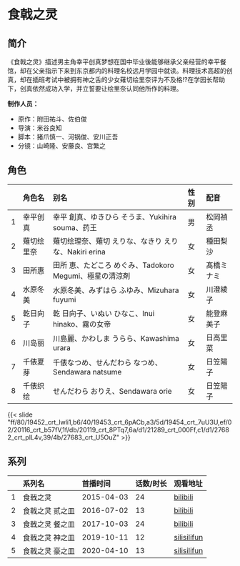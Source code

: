 # 食戟之灵


## 简介

《食戟之灵》描述男主角幸平创真梦想在国中毕业後能够继承父亲经营的幸平餐馆，却在父亲指示下来到东京都内的料理名校远月学园中就读。料理技术高超的创真，却在插班考试中被拥有神之舌的少女薙切绘里奈评为不及格!?在学园长帮助下，创真依然成功入学，并立誓要让绘里奈认同他所作的料理。

**制作人员：**
- 原作：附田祐斗、佐伯俊
- 导演：米谷良知
- 脚本：猪爪慎一、河锅俊、安川正吾
- 分镜：山崎隆、安藤良、宫繁之

## 角色

|     |   角色名   |   别名  | 性别 |  配音  |
|:--- |:------  |:----      |:---  |:--   |
| 1 | 幸平创真 | 幸平 創真、ゆきひら そうま、Yukihira souma、药王 | 男 | 松岡禎丞 |
| 2 | 薙切绘里奈 | 薙切绘理奈、薙切 えりな、なきり えりな、Nakiri erina | 女 | 種田梨沙 |
| 3 | 田所惠 | 田所 恵、たどころ めぐみ、Tadokoro Megumi、極星の清涼剤 | 女 | 髙橋ミナミ |
| 4 | 水原冬美 | 水原冬美、みずはら ふゆみ、Mizuhara fuyumi | 女 | 川澄綾子 |
| 5 | 乾日向子 | 乾 日向子、いぬい ひなこ、Inui hinako、霧の女帝 | 女 | 能登麻美子 |
| 6 | 川岛丽 | 川島麗、かわしま うらら、Kawashima urara | 女 | 日高里菜 |
| 7 | 千俵夏芽 | 千俵なつめ、せんだわら なつめ、Sendawara natsume | 女 | 日笠陽子 |
| 8 | 千俵织绘 | せんだわら おりえ、Sendawara orie | 女 | 日笠陽子 |

{{< slide "ff/80/19452_crt_lwli1,b6/40/19453_crt_6pACb,a3/5d/19454_crt_7uU3U,ef/02/20116_crt_b57fV,1f/db/20119_crt_8PTq7,6a/d1/21289_crt_000Ff,c1/d1/27682_crt_plL4v,39/4b/27683_crt_U5OuZ" >}}

## 系列

|     |   系列名   |   首播时间  | 话数/时长  | 观看地址 |
|:---  |:------    |:----      |:---       |:---  |
| 1 | 食戟之灵 | 2015-04-03 | 24 | [bilibili](https://www.bilibili.com/bangumi/play/ep28931)  |
| 2 | 食戟之灵 贰之皿 | 2016-07-02 | 13 | [bilibili](https://www.bilibili.com/bangumi/play/ep90818)  |
| 3 | 食戟之灵 餐之皿 | 2017-10-03 | 24 | [bilibili](https://www.bilibili.com/bangumi/play/ep342461)  |
| 4 | 食戟之灵 神之皿 | 2019-10-11 | 12 | [silisilifun](https://www.silisilifun.com/vodplay/3H77777Z/2/1/)  |
| 5 | 食戟之灵 豪之皿 | 2020-04-10 | 13 | [silisilifun](https://www.silisilifun.com/vodplay/AH77777Z/2/1/)  |




